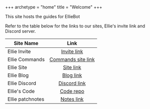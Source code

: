 +++
archetype = "home"
title = "Welcome"
+++

This site hosts the guides for EllieBot

Refer to the table below for the links to our sites, Ellie's invite link and Discord server.

|   Site Name  |         Link       |
|--------------|:------------------:|
| Ellie Invite | [Invite link] |
| Ellie Commands | [Commands site link] |
| Ellie Site | [Site link] |
| Ellie Blog | [Blog link] |
| Ellie Discord | [Discord link] |
| Ellie's Code | [Code repo] |
| Ellie patchnotes | [Notes link] |


















[Invite link]: https://discordapp.com/oauth2/authorize?client_id=608119997713350679&scope=bot&permissions=66186303/
[Commands site link]: https://commands.elliebot.net
[Site link]: https://elliebot.net
[Blog link]: https://blog.elliebot.net
[Discord link]: https://discord.gg/etQdZxSyEH
[Code repo]: https://toastielab.dev/EllieBotDevs/Ellie-bot
[Notes link]: https://notes.elliebot.net
